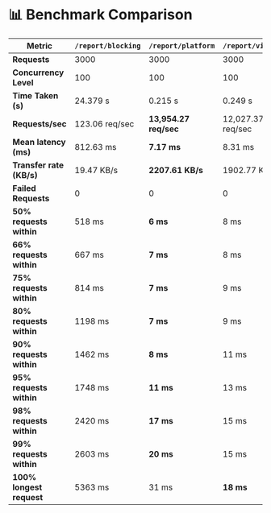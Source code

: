 # 📊 Benchmark Comparison

| Metric                  | `/report/blocking`   | `/report/platform`     | `/report/virtual`      |
|-------------------------|----------------------|------------------------|------------------------|
| **Requests**            | 3000                 | 3000                   | 3000                   |
| **Concurrency Level**   | 100                  | 100                    | 100                    |
| **Time Taken (s)**      | 24.379 s             | 0.215 s                | 0.249 s                |
| **Requests/sec**        | 123.06 req/sec       | **13,954.27 req/sec**  | 12,027.37 req/sec      |
| **Mean latency (ms)**   | 812.63 ms            | **7.17 ms**            | 8.31 ms                |
| **Transfer rate (KB/s)**| 19.47 KB/s           | **2207.61 KB/s**       | 1902.77 KB/s           |
| **Failed Requests**     | 0                    | 0                      | 0                      |
| **50% requests within** | 518 ms               | **6 ms**               | 8 ms                   |
| **66% requests within** | 667 ms               | **7 ms**               | 8 ms                   |
| **75% requests within** | 814 ms               | **7 ms**               | 9 ms                   |
| **80% requests within** | 1198 ms              | **7 ms**               | 9 ms                   |
| **90% requests within** | 1462 ms              | **8 ms**               | 11 ms                  |
| **95% requests within** | 1748 ms              | **11 ms**              | 13 ms                  |
| **98% requests within** | 2420 ms              | **17 ms**              | 15 ms                  |
| **99% requests within** | 2603 ms              | **20 ms**              | 15 ms                  |
| **100% longest request**| 5363 ms              | 31 ms                  | **18 ms**              |
